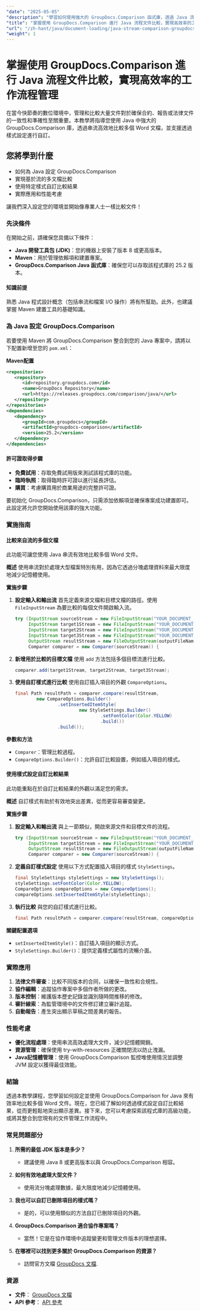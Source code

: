 ```yaml
---
"date": "2025-05-05"
"description": "學習如何使用強大的 GroupDocs.Comparison 函式庫，透過 Java 流有效率地比較 Word 文件。掌握基於流的比較方法並自訂樣式。"
"title": "掌握使用 GroupDocs.Comparison 進行 Java 流程文件比較，實現高效率的工作流程管理"
"url": "/zh-hant/java/document-loading/java-stream-comparison-groupdocs-comparison/"
"weight": 1
---
```


# 掌握使用 GroupDocs.Comparison 進行 Java 流程文件比較，實現高效率的工作流程管理

在當今快節奏的數位環境中，管理和比較大量文件對於確保合約、報告或法律文件的一致性和準確性至關重要。本教學將指導您使用 Java 中強大的 GroupDocs.Comparison 庫，透過串流高效地比較多個 Word 文檔，並支援透過樣式設定進行自訂。

## 您將學到什麼
- 如何為 Java 設定 GroupDocs.Comparison
- 實現基於流的多文檔比較
- 使用特定樣式自訂比較結果
- 實際應用和性能考慮

讓我們深入設定您的環境並開始像專業人士一樣比較文件！

### 先決條件
在開始之前，請確保您具備以下條件：
- **Java 開發工具包 (JDK)**：您的機器上安裝了版本 8 或更高版本。
- **Maven**：用於管理依賴項和建置專案。
- **GroupDocs.Comparison Java 函式庫**：確保您可以存取該程式庫的 25.2 版本。

#### 知識前提
熟悉 Java 程式設計概念（包括串流和檔案 I/O 操作）將有所幫助。此外，也建議掌握 Maven 建置工具的基礎知識。

### 為 Java 設定 GroupDocs.Comparison
若要使用 Maven 將 GroupDocs.Comparison 整合到您的 Java 專案中，請將以下配置新增至您的 `pom.xml`：

**Maven配置**
```xml
<repositories>
   <repository>
      <id>repository.groupdocs.com</id>
      <name>GroupDocs Repository</name>
      <url>https://releases.groupdocs.com/comparison/java/</url>
   </repository>
</repositories>
<dependencies>
   <dependency>
      <groupId>com.groupdocs</groupId>
      <artifactId>groupdocs-comparison</artifactId>
      <version>25.2</version>
   </dependency>
</dependencies>
```

#### 許可證取得步驟
- **免費試用**：存取免費試用版來測試該程式庫的功能。
- **臨時執照**：取得臨時許可證以進行延長評估。
- **購買**：考慮購買用於商業用途的完整許可證。

要初始化 GroupDocs.Comparison，只需添加依賴項並確保專案成功建置即可。此設定將允許您開始使用該庫的強大功能。

### 實施指南
#### 比較來自流的多個文檔
此功能可讓您使用 Java 串流有效地比較多個 Word 文件。

**概述**
使用串流對於處理大型檔案特別有用，因為它透過分塊處理資料來最大限度地減少記憶體使用。

**實施步驟**
1. **設定輸入和輸出流**
   首先定義來源文檔和目標文檔的路徑。使用 `FileInputStream` 為要比較的每個文件開啟輸入流。
   ```java
   try (InputStream sourceStream = new FileInputStream("YOUR_DOCUMENT_DIRECTORY/SOURCE_WORD");
        InputStream target1Stream = new FileInputStream("YOUR_DOCUMENT_DIRECTORY/TARGET1_WORD");
        InputStream target2Stream = new FileInputStream("YOUR_DOCUMENT_DIRECTORY/TARGET2_WORD");
        InputStream target3Stream = new FileInputStream("YOUR_DOCUMENT_DIRECTORY/TARGET3_WORD");
        OutputStream resultStream = new FileOutputStream(outputFileName);
        Comparer comparer = new Comparer(sourceStream)) {
   ```

2. **新增用於比較的目標文檔**
   使用 `add` 方法包括多個目標流進行比較。
   ```java
   comparer.add(target1Stream, target2Stream, target3Stream);
   ```

3. **使用自訂樣式進行比較**
   使用自訂插入項目的外觀 `CompareOptions`。
   ```java
   final Path resultPath = comparer.compare(resultStream,
           new CompareOptions.Builder()
                   .setInsertedItemStyle(
                           new StyleSettings.Builder()
                                   .setFontColor(Color.YELLOW)
                                   .build())
                   .build());
   ```

**參數和方法**
- `Comparer`：管理比較過程。
- `CompareOptions.Builder()`：允許自訂比較設置，例如插入項目的樣式。

#### 使用樣式設定自訂比較結果
此功能重點在於自訂比較結果的外觀以滿足您的需求。

**概述**
自訂樣式有助於有效地突出差異，從而更容易審查變更。

**實施步驟**
1. **設定輸入和輸出流**
   與上一節類似，開啟來源文件和目標文件的流程。
   ```java
   try (InputStream sourceStream = new FileInputStream("YOUR_DOCUMENT_DIRECTORY/SOURCE_WORD");
        InputStream target1Stream = new FileInputStream("YOUR_DOCUMENT_DIRECTORY/TARGET_WORD");
        OutputStream resultStream = new FileOutputStream(outputFileName);
        Comparer comparer = new Comparer(sourceStream)) {
   ```

2. **定義自訂樣式設定**
   使用以下方式配置插入項目的樣式 `StyleSettings`。
   ```java
   final StyleSettings styleSettings = new StyleSettings();
   styleSettings.setFontColor(Color.YELLOW);
   CompareOptions compareOptions = new CompareOptions();
   compareOptions.setInsertedItemStyle(styleSettings);
   ```

3. **執行比較**
   與您的自訂樣式進行比較。
   ```java
   final Path resultPath = comparer.compare(resultStream, compareOptions);
   ```

**關鍵配置選項**
- `setInsertedItemStyle()`：自訂插入項目的顯示方式。
- `StyleSettings.Builder()`：提供定義樣式屬性的流暢介面。

### 實際應用
1. **法律文件審查**：比較不同版本的合同，以確保一致性和合規性。
2. **協作編輯**：追蹤協作專案中多個作者所做的更改。
3. **版本控制**：維護版本歷史記錄並識別隨時間推移的修改。
4. **審計線索**：為監管環境中的文件修訂建立審計追蹤。
5. **自動報告**：產生突出顯示草稿之間差異的報告。

### 性能考慮
- **優化流程處理**：使用串流高效處理大文件，減少記憶體開銷。
- **資源管理**：確保使用 try-with-resources 正確關閉流以防止洩漏。
- **Java記憶體管理**：使用 GroupDocs.Comparison 監控堆使用情況並調整 JVM 設定以獲得最佳效能。

### 結論
透過本教學課程，您學習如何設定並使用 GroupDocs.Comparison for Java 來有效率地比較多個 Word 文件。現在，您已經了解如何透過樣式設定自訂比較結果，從而更輕鬆地突出顯示差異。接下來，您可以考慮探索該程式庫的高級功能，或將其整合到您現有的文件管理工作流程中。

### 常見問題部分
1. **所需的最低 JDK 版本是多少？**
   - 建議使用 Java 8 或更高版本以與 GroupDocs.Comparison 相容。

2. **如何有效地處理大型文件？**
   - 使用流分塊處理數據，最大限度地減少記憶體使用。

3. **我也可以自訂已刪除項目的樣式嗎？**
   - 是的，可以使用類似的方法自訂已刪除項目的外觀。

4. **GroupDocs.Comparison 適合協作專案嗎？**
   - 當然！它是在協作環境中追蹤變更和管理文件版本的理想選擇。

5. **在哪裡可以找到更多關於 GroupDocs.Comparison 的資源？**
   - 訪問官方文檔 [GroupDocs 文檔](https://docs。groupdocs.com/comparison/java/).

### 資源
- **文件**： [GroupDocs 文檔](https://docs.groupdocs.com/comparison/java/)
- **API 參考**： [API 參考](https://www.groupdocs.com/content/reports/documentation/api-reference/groupdocs-comparison-for-java-api)